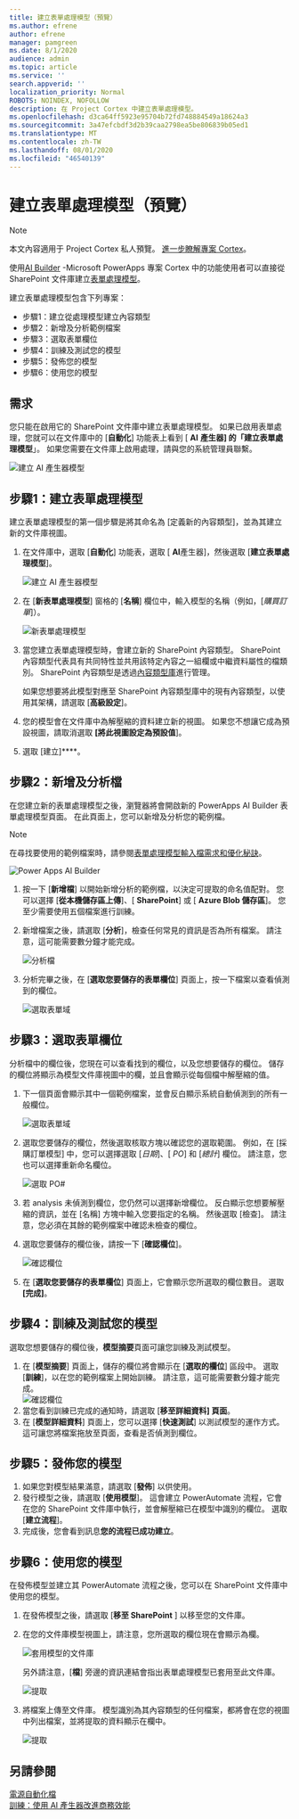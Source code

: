 ```yaml
---
title: 建立表單處理模型（預覽）
ms.author: efrene
author: efrene
manager: pamgreen
ms.date: 8/1/2020
audience: admin
ms.topic: article
ms.service: ''
search.appverid: ''
localization_priority: Normal
ROBOTS: NOINDEX, NOFOLLOW
description: 在 Project Cortex 中建立表單處理模型。
ms.openlocfilehash: d3ca64ff5923e95704b72fd748884549a18624a3
ms.sourcegitcommit: 3a47efcbdf3d2b39caa2798ea5be806839b05ed1
ms.translationtype: MT
ms.contentlocale: zh-TW
ms.lasthandoff: 08/01/2020
ms.locfileid: "46540139"
---
```

# <a name="create-a-form-processing-model-preview"></a>建立表單處理模型（預覽）

> [!Note] 
> 本文內容適用于 Project Cortex 私人預覽。 [進一步瞭解專案 Cortex](https://aka.ms/projectcortex)。

使用[AI Builder](https://docs.microsoft.com/ai-builder/overview) -Microsoft PowerApps 專案 Cortex 中的功能使用者可以直接從 SharePoint 文件庫建立[表單處理模型](form-processing-overview.md)。 

建立表單處理模型包含下列專案：
 - 步驟1：建立從處理模型建立內容類型
 - 步驟2：新增及分析範例檔案
 - 步驟3：選取表單欄位
 - 步驟4：訓練及測試您的模型
 - 步驟5：發佈您的模型
 - 步驟6：使用您的模型


## <a name="requirements"></a>需求

您只能在啟用它的 SharePoint 文件庫中建立表單處理模型。 如果已啟用表單處理，您就可以在文件庫中的 [**自動化**] 功能表上看到 [ **AI** **產生器] 的「建立表單處理模型**」。  如果您需要在文件庫上啟用處理，請與您的系統管理員聯繫。

 ![建立 AI 產生器模型](../media/content-understanding/create-ai-builder-model.png)</br>


## <a name="step-1-create-a-form-processing-model"></a>步驟1：建立表單處理模型

建立表單處理模型的第一個步驟是將其命名為 [定義新的內容類型]，並為其建立新的文件庫視圖。

1. 在文件庫中，選取 [**自動化**] 功能表，選取 [ **AI**產生器]，然後選取 [**建立表單處理模型**]。

    ![建立 AI 產生器模型](../media/content-understanding/create-ai-builder-model.png)</br>
2. 在 [**新表單處理模型**] 窗格的 [**名稱**] 欄位中，輸入模型的名稱（例如，[*購買訂單*]）。

    ![新表單處理模型](../media/content-understanding/new-form-model.png)</br> 

3. 當您建立表單處理模型時，會建立新的 SharePoint 內容類型。 SharePoint 內容類型代表具有共同特性並共用該特定內容之一組欄或中繼資料屬性的檔類別。 SharePoint 內容類型是透過[內容類型庫]()進行管理。

    如果您想要將此模型對應至 SharePoint 內容類型庫中的現有內容類型，以使用其架構，請選取 [**高級設定**]。 

4. 您的模型會在文件庫中為解壓縮的資料建立新的視圖。 如果您不想讓它成為預設視圖，請取消選取 **[將此視圖設定為預設值**]。
5. 選取 [建立]****。


## <a name="step-2-add-and-analyze-documents"></a>步驟2：新增及分析檔

在您建立新的表單處理模型之後，瀏覽器將會開啟新的 PowerApps AI Builder 表單處理模型頁面。 在此頁面上，您可以新增及分析您的範例檔。 </br>

> [!Note]
> 在尋找要使用的範例檔案時，請參閱[表單處理模型輸入檔需求和優化秘訣](https://docs.microsoft.com/ai-builder/form-processing-model-requirements)。 

   ![Power Apps AI Builder](../media/content-understanding/powerapps.png)</br> 
 

1. 按一下 [**新增檔**] 以開始新增分析的範例檔，以決定可提取的命名值配對。 您可以選擇 [**從本機儲存區上傳**]、[ **SharePoint**] 或 [ **Azure Blob 儲存區**]。 您至少需要使用五個檔案進行訓練。
2. 新增檔案之後，請選取 [**分析**]，檢查任何常見的資訊是否為所有檔案。 請注意，這可能需要數分鐘才能完成。</br> 
 
    ![分析檔](../media/content-understanding/analyze.png)</br> 

3. 分析完畢之後，在 [**選取您要儲存的表單欄位**] 頁面上，按一下檔案以查看偵測到的欄位。</br>

    ![選取表單域](../media/content-understanding/select-form-fields.png)</br> 

## <a name="step-3-select-your-form-fields"></a>步驟3：選取表單欄位

分析檔中的欄位後，您現在可以查看找到的欄位，以及您想要儲存的欄位。 儲存的欄位將顯示為模型文件庫視圖中的欄，並且會顯示從每個檔中解壓縮的值。

1. 下一個頁面會顯示其中一個範例檔案，並會反白顯示系統自動偵測到的所有一般欄位。 </br>

    ![選取表單域](../media/content-understanding/select-fields-page.png)</br> 

2. 選取您要儲存的欄位，然後選取核取方塊以確認您的選取範圍。 例如，在 [採購訂單模型] 中，您可以選擇選取 [*日期*]、[ *PO*] 和 [*總計*] 欄位。  請注意，您也可以選擇重新命名欄位。 </br>

    ![選取 PO#](../media/content-understanding/po.png)</br> 

3. 若 analysis 未偵測到欄位，您仍然可以選擇新增欄位。 反白顯示您想要解壓縮的資訊，並在 [名稱] 方塊中輸入您要指定的名稱。 然後選取 [檢查]。 請注意，您必須在其餘的範例檔案中確認未檢查的欄位。
4. 選取您要儲存的欄位後，請按一下 [**確認欄位**]。 </br>
 
    ![確認欄位](../media/content-understanding/confirm-fields.png)</br> 
 
5. 在 [**選取您要儲存的表單欄位**] 頁面上，它會顯示您所選取的欄位數目。 選取 **[完成]**。

## <a name="step-4-train-and-test-your-model"></a>步驟4：訓練及測試您的模型

選取您想要儲存的欄位後，**模型摘要**頁面可讓您訓練及測試模型。

1. 在 [**模型摘要**] 頁面上，儲存的欄位將會顯示在 [**選取的欄位**] 區段中。 選取 [**訓練**]，以在您的範例檔案上開始訓練。 請注意，這可能需要數分鐘才能完成。</br>
    ![確認欄位](../media/content-understanding/select-fields-train.png)</br> 
2. 當您看到訓練已完成的通知時，請選取 [**移至詳細資料] 頁面**。 
3. 在 [**模型詳細資料**] 頁面上，您可以選擇 [**快速測試**] 以測試模型的運作方式。 這可讓您將檔案拖放至頁面，查看是否偵測到欄位。

## <a name="step-5-publish-your-model"></a>步驟5：發佈您的模型



1. 如果您對模型結果滿意，請選取 [**發佈**] 以供使用。
2. 發行模型之後，請選取 [**使用模型**]。 這會建立 PowerAutomate 流程，它會在您的 SharePoint 文件庫中執行，並會解壓縮已在模型中識別的欄位。 選取 [**建立流程**]。  
3. 完成後，您會看到訊息**您的流程已成功建立**。
 
 
## <a name="step-6-use-your-model"></a>步驟6：使用您的模型

在發佈模型並建立其 PowerAutomate 流程之後，您可以在 SharePoint 文件庫中使用您的模型。

1. 在發佈模型之後，請選取 [**移至 SharePoint** ] 以移至您的文件庫。
2. 在您的文件庫模型視圖上，請注意，您所選取的欄位現在會顯示為欄。</br>

    ![套用模型的文件庫](../media/content-understanding/doc-lib-view.png)</br> 

    另外請注意，[**檔**] 旁邊的資訊連結會指出表單處理模型已套用至此文件庫。

    ![提取](../media/content-understanding/info-button.png)</br>  

3. 將檔案上傳至文件庫。 模型識別為其內容類型的任何檔案，都將會在您的視圖中列出檔案，並將提取的資料顯示在欄中。</br>

    ![提取](../media/content-understanding/doc-lib-done.png)</br>  



## <a name="see-also"></a>另請參閱
  
[電源自動化檔](https://docs.microsoft.com/power-automate/)</br>
[訓練：使用 AI 產生器改進商務效能](https://docs.microsoft.com/learn/paths/improve-business-performance-ai-builder/?source=learn)</br>





